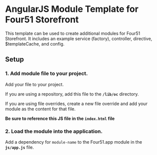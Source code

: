 # AngularJS Module Template for Four51 Storefront

This template can be used to create additional modules for Four51 Storefront. It includes an example service (factory), controller, directive, $templateCache, and config.

## Setup
### 1. Add module file to your project.
Add your file to your project.

If you are using a repository, add this file to the **`/lib/oc`** directory.

If you are using file overrides, create a new file override and add your module as the content for that file.

**Be sure to reference this JS file in the `index.html` file**

### 2. Load the module into the application.
Add a dependency for `module-name` to the Four51.app module in the **`js/app.js`** file.
